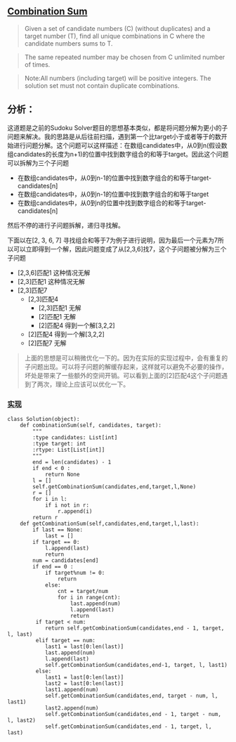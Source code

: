 ## [Combination Sum](https://leetcode.com/problems/combination-sum/#/description)

>Given a set of candidate numbers (C) (without duplicates) and a target number (T), find all unique combinations in C where the candidate numbers sums to T.

>The same repeated number may be chosen from C unlimited number of times.

>Note:All numbers (including target) will be positive integers.  The solution set must not contain duplicate combinations.

## 分析：

这道题是之前的Sudoku Solver题目的思想基本类似，都是将问题分解为更小的子问题来解决。我的思路是从后往前扫描，遇到第一个比target小于或者等于的数开始进行问题分解。这个问题可以这样描述：在数组candidates中，从0到n(假设数组candidates的长度为n+1)的位置中找到数字组合的和等于target。因此这个问题可以拆解为三个子问题
- 在数组candidates中，从0到n-1的位置中找到数字组合的和等于target-candidates[n]
- 在数组candidates中，从0到n-1的位置中找到数字组合的和等于target
- 在数组candidates中，从0到n的位置中找到数字组合的和等于target-candidates[n]

然后不停的进行子问题拆解，递归寻找解。

下面以在[2, 3, 6, 7] 寻找组合和等于7为例子进行说明，因为最后一个元素为7所以可以立即得到一个解，因此问题变成了从[2,3,6]找7，这个子问题被分解为三个子问题
- [2,3,6]匹配1  这种情况无解
- [2,3]匹配1  这种情况无解
- [2,3]匹配7
  - [2,3]匹配4
    - [2,3]匹配1 无解
    - [2]匹配1 无解
    - [2]匹配4  得到一个解[3,2,2]
  - [2]匹配4 得到一个解[3,2,2]
  - [2]匹配7 无解

>上面的思想是可以稍微优化一下的。因为在实际的实现过程中，会有重复的子问题出现。可以将子问题的解缓存起来，这样就可以避免不必要的操作，坏处是带来了一些额外的空间开销。可以看到上面的[2]匹配4这个子问题遇到了两次，理论上应该可以优化一下。

### [实现](../sourcecode/CombinationSum.py)
```
class Solution(object):
    def combinationSum(self, candidates, target):
        """
        :type candidates: List[int]
        :type target: int
        :rtype: List[List[int]]
        """
        end = len(candidates) - 1
        if end < 0 :
            return None
        l = []
        self.getCombinationSum(candidates,end,target,l,None)
        r = []
        for i in l:
            if i not in r:
                r.append(i)
        return r
    def getCombinationSum(self,candidates,end,target,l,last):
        if last == None:
            last = []
        if target == 0:
            l.append(last)
            return
        num = candidates[end]
        if end == 0 :
            if target%num != 0:
                return 
            else:
                cnt = target/num
                for i in range(cnt):
                    last.append(num)
                    l.append(last)
                    return
         if target < num:
            return self.getCombinationSum(candidates,end - 1, target, l, last)
         elif target == num:
            last1 = last[0:len(last)]
            last.append(num)
            l.append(last)
            self.getCombinationSum(candidates,end-1, target, l, last1)
         else:
            last1 = last[0:len(last)]
            last2 = last[0:len(last)]
            last1.append(num)
            self.getCombinationSum(candidates,end, target - num, l, last1)
            last2.append(num)
            self.getCombinationSum(candidates,end - 1, target - num, l, last2)
            self.getCombinationSum(candidates,end - 1, target, l, last)
```

